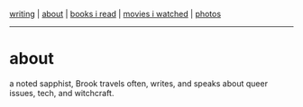 [writing](index.md) | [about](about.md) | [books i read](books.md) | [movies i watched](movies.md) | [photos](http://vsco.co/brookshelley/images/1)

---

# about
a noted sapphist, Brook travels often, writes, and speaks about
queer issues, tech, and witchcraft.
